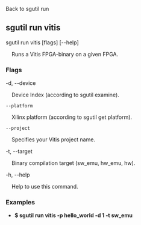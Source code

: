 Back to sgutil run


## sgutil run vitis

sgutil run vitis [flags] [--help]

  &nbsp; &nbsp; Runs a Vitis FPGA-binary on a given FPGA.


### Flags
-d, --device 

  &nbsp; &nbsp; Device Index (according to sgutil examine).


    --platform

  &nbsp; &nbsp; Xilinx platform (according to sgutil get platform).


    --project

  &nbsp; &nbsp; Specifies your Vitis project name.


-t, --target

  &nbsp; &nbsp; Binary compilation target (sw_emu, hw_emu, hw).


-h, --help

  &nbsp; &nbsp; Help to use this command.


### Examples
* **$ sgutil run vitis -p hello_world -d 1 -t sw_emu**
